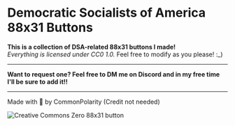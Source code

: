 # Democratic Socialists of America 88x31 Buttons
**This is a collection of DSA-related 88x31 buttons I made!** <br>
*Everything is licensed under CC0 1.0.* Feel free to modify as you please! :_) <br>
<hr />
<b>Want to request one? Feel free to DM me on Discord and in my free time I'll be sure to add it!!</b>
<hr />

Made with 💖 by CommonPolarity (Credit not needed)

<img src="http://i.creativecommons.org/p/zero/1.0/88x31.png" alt="Creative Commons Zero 88x31 button"/>
